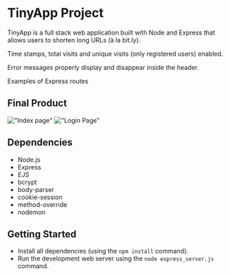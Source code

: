 # TinyApp Project

TinyApp is a full stack web application built with Node and Express that allows users to shorten long URLs (à la bit.ly).

Time stamps, total visits and unique visits (only registered users) enabled.

Error messages properly display and disappear inside the header.

Examples of Express routes

## Final Product

!["Index page"](https://github.com/hollowic/TinyApp/blob/master/ss/Screen%20Shot%202019-12-12%20at%209.43.06%20AM.png?raw=true)
!["Login Page"](https://github.com/hollowic/TinyApp/blob/master/ss/Screen%20Shot%202019-12-12%20at%209.43.28%20AM.png?raw=true)

## Dependencies

- Node.js
- Express
- EJS
- bcrypt
- body-parser
- cookie-session
- method-override
- nodemon

## Getting Started

- Install all dependencies (using the `npm install` command).
- Run the development web server using the `node express_server.js` command.
